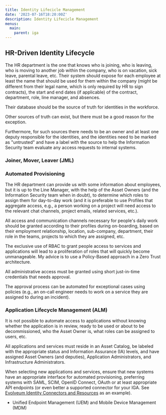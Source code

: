 ```yaml
---
title: Identity Lifecicle Management
date: '2023-07-16T18:20:00Z'
description: Identity Lifecicle Management
menus:
  main:
    parent: iga
---
```


## HR-Driven Identity Lifecycle

The HR department is the one that knows who is joining, who is leaving, who is
moving to another job within the company, who is on vacation, sick leave, parental
leave, etc. Their system should expose for each employee at least the name that
should be used for them within the company (might be diﬀerent from their legal
name, which is only required by HR to sign contracts), the start and end dates
(if applicable) of the contract, department, role, line manager, and absences.

Their database should be the source of truth for identities in the workforce.

Other sources of truth can exist, but there must be a good reason for the exception.

Furthermore, for such sources there needs to be an owner and at least one deputy
responsible for the identities, and the identities need to be marked as "untrusted"
and have a label with the source to help the Information Security team evaluate
any access requests to internal systems.

### Joiner, Mover, Leaver (JML)

### Automated Provisioning

The HR department can provide us with some information about employees, but it
is up to the Line Manager, with the help of the Asset Owners (and the Information
Security team when in doubt), to determine which roles to assign them for day-to-day
work (and it is preferable to use Profiles that aggregate access, e.g., a person
working on a project will need access to the relevant chat channels, project emails,
related services, etc.).

All access and communication channels necessary for people's daily work should be
granted according to their profiles during on-boarding, based on their employment
relationship, location, sub-company, department, their role in the teams, projects
to which they are assigned, etc.

The exclusive use of RBAC to grant people access to services and applications will
lead to a proliferation of roles that will quickly become unmanageable. My advice
is to use a Policy-Based approach in a Zero Trust architecture.

All administrative access must be granted using short just-in-time credentials
that needs approval.

The approval process can be automated for exceptional cases using policies (e.g.,
an on-call engineer needs to work on a service they are assigned to during an incident).

### Application Lifecycle Management (ALM)

It is not possible to automate access to applications without knowing whether the
application is in review, ready to be used or about to be decommissioned, who the
Asset Owner is, what roles can be assigned to users, etc.

All applications and services must reside in an Asset Catalog, be labeled with
the appropriate status and Information Assurance (IA) levels, and have assigned
Asset Owners (and deputies), Application Administrators, and Infrastructure
Administrators.

When selecting new applications and services, ensure that new systems have an
appropriate interface for automated provisioning, preferring systems with SAML,
SCIM, OpenID Connect, OAuth or at least appropriate API endpoints (or even better
a supported connector for your IGA. See [Evolveum Identity Connectors and Resources][evolveum-connectors]
as an example).

- Unified Endpoint Management (UEM) and Mobile Device Management (MDM)

[evolveum-connectors]: https://docs.evolveum.com/connectors/
